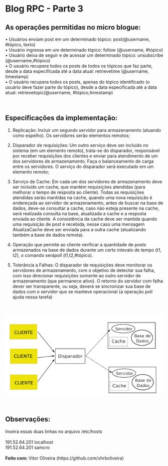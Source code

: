 # Blog RPC - Parte 3

 <h2> As operações permitidas no micro blogue: </h2>

• Usuários enviam post em um determinado tópico: post(@username, #tópico, texto) <br />
• Usuário ingressa em um determinado tópico: follow (@username, #tópico) <br />
• Usuário deixa de seguir e de acessar um determinado tópico: unsubscribe (@username,#tópico) <br />
• O usuário recupera todos os posts de todos os tópicos que faz parte, desde a data especificada até a data atual: retrievetime (@username, timestamp) <br />
• O usuário recupera todos os posts, apenas do tópico identificado (o usuário deve fazer parte
do tópico), desde a data especificada até a data atual: retrievetopic(@username, #tópico,timestamp) <br />

<br/>

<h2> Especificações da implementação:	</h2>

1) Replicação: Incluir um segundo servidor para armazenamento (atuando como espelho). Os servidores serão elementos remotos;  <br />

2) Disparador de requisições: Um outro serviço deve ser incluido no sistema (em um elemento
remoto), trata-se do disparador, responsável por receber requisições dos clientes e enviar
para atendimento de um dos servidores de armazenamento. Faça o balanceamento de carga
entre os servidores. O serviço do disparador será executado em um elemento remoto; <br />

3) Serviço de Cache: Em cada um dos servidores de armazenamento deve ser incluído um cache, que mantém requisições atendidas (para melhorar o tempo de resposta ao cliente). Todas as requisições atendidas serão mantidas na cache, quando uma nova requisição é endereçada ao servidor de armazenamento, antes de buscar na base de dados, deve-se consultar a cache, caso não esteja presente na cache, será realizada consulta na base, atualizada a cache e a resposta enviada ao cliente. A consistência da cache deve ser mantida quando uma requisição de post é recebida, nesse caso uma mensagem AtualizaCache deve ser enviada para a outra cache (atualizando também a base de dados remota). <br />

4) Operação que permite ao cliente verificar a quantidade de posts armazenados na base de dados durante um certo intevalo de tempo (t1, t2), o comando serápoll (t1,t2,#tópico). <br />

5) Tolerância a Falhas: O disparador de requisições deve monitorar os servidores de armazenamento, com o objetivo de detectar sua falha, com isso direcionar requisições somente ao outro servidor de armazenamento (que permanece ativo). O retorno do servidor com falha dever ser transparente, ou seja, deverá se sincronizar sua base de dados com o servidor que se manteve operacional (a operação poll ajuda nessa tarefa) <br />

<br />



![Alt text](/images/modelo.png?raw=true "Modelo")


<br />
<h2>Observações: </h2>
Inseira essas duas linhas no arquivo /etc/hosts <br /> <br />
191.52.64.201	localhost <br />
191.52.64.201	samcro <br />



<br />
<b>Feito com: </b> Vitor Oliveira (https://github.com/vhrboliveira)

